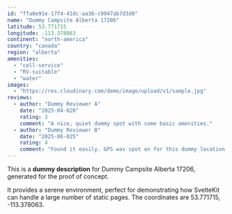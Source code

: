 ```yaml
---
id: "ffa0e91e-17f4-41dc-aa36-c9947ab7d3d8"
name: "Dummy Campsite Alberta 17206"
latitude: 53.771715
longitude: -113.378063
continent: "north-america"
country: "canada"
region: "alberta"
amenities:
  - "cell-service"
  - "RV-suitable"
  - "water"
images:
  - "https://res.cloudinary.com/demo/image/upload/v1/sample.jpg"
reviews:
  - author: "Dummy Reviewer A"
    date: "2025-04-020"
    rating: 3
    comment: "A nice, quiet dummy spot with some basic amenities."
  - author: "Dummy Reviewer B"
    date: "2025-06-025"
    rating: 4
    comment: "Found it easily. GPS was spot on for this dummy location."
---
```


This is a **dummy description** for Dummy Campsite Alberta 17206, generated for the proof of concept.

It provides a serene environment, perfect for demonstrating how SvelteKit can handle a large number of static pages. The coordinates are 53.771715, -113.378063.
